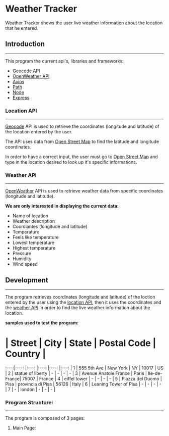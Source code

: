 # Weather Tracker
Weather Tracker shows the user live weather information about the location that he entered.

## Introduction
---
This program the current api's, libraries and frameworks:
* [Geocode API](#location-api)
* [OpenWeather API](#weather-api)
* [Axios](https://axios-http.com/)
* [Path](https://nodejs.org/api/path.html)
* [Node](https://nodejs.org/en)
* [Express](https://expressjs.com/)


### Location API
---
[Geocode](https://geocode.maps.co/) API is used to retrieve the coordinates (longitude and latitude) of the location entered by the user.

The API uses data from [Open Street Map](https://www.openstreetmap.org/) to find the latitude and longitude coordinates.

In order to have a correct input, the user must go to [Open Street Map](https://www.openstreetmap.org/) and type in the location desired to look up it's specific informations.

### Weather API
---
[OpenWeather](https://openweathermap.org/api) API is used to retrieve weather data from specific coordinates (longitude and latitude).

__We are only interested in displaying the current data:__
* Name of location
* Weather description
* Coordiantes (longitude and latitude)
* Temperature
* Feels like temperature 
* Lowest temperature 
* Highest temperature 
* Pressure
* Humidity
* Wind speed

## Development
---
The program retrieves coordinates (longitude and latitude) of the loction entered by the user using the [location API](#location-api), then it uses the coordinates and the [weather API](#weather-api) in order to find the live weather information about the location.

__samples used to test the program:__

#    | Street      | City     | State | Postal Code | Country |
:---:|:---:        |:---:     |:---:  |:---:        |:---:    |
1    | 555 5th Ave | New York | NY    | 10017       | US      |
2    | statue of liberty | - | - | - | - |
3    | Avenue Anatole France | Paris | Ile-de-France| 75007 | France |
4    | eiffel tower | - | - | - | - |
5    | Piazza del Duomo | Pisa | provincia di Pisa | 56126 | Italy |
6    | Leaning Tower of Pisa | - | - | - | - |
7    | - | london | - | - | - |

### Program Structure:
---
The program is composed of 3 pages:

1. Main Page:
 